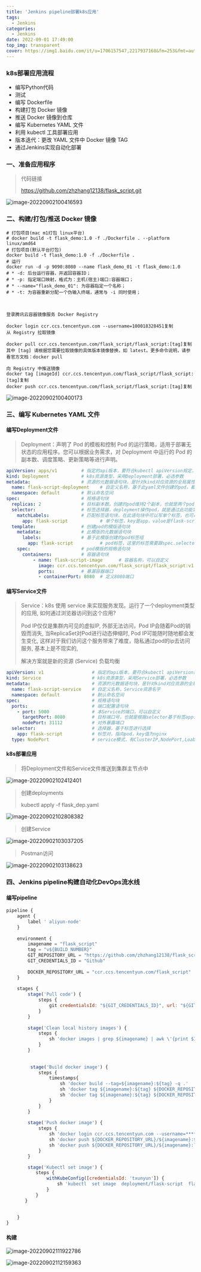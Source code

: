```yaml
---
title: 'Jenkins pipeline部署k8s应用'
tags:
  - Jenkins
categories:
  - Jenkins
date: 2022-09-01 17:49:00
top_img: transparent
cover: https://img1.baidu.com/it/u=1706157547,2217937168&fm=253&fmt=auto&app=138&f=JPG?w=889&h=500
---
```


### k8s部署应用流程

*  编写Python代码
* 测试
* 编写 Dockerfile
* 构建打包 Docker 镜像
* 推送 Docker 镜像到仓库
* 编写 Kubernetes YAML 文件
* 利用 kubectl 工具部署应用
* 版本迭代：更改 YAML 文件中 Docker 镜像 TAG
* 通过Jenkins实现自动化部署

### 一、准备应用程序

> 代码链接
>
> https://github.com/zhzhang12138/flask_script.git

![image-20220902100416593](https://picture-typora-bucket.oss-cn-shanghai.aliyuncs.com/typora/image-20220902100416593.png)

### 二、构建/打包/推送 Docker 镜像

```
# 打包项目(mac m1打包 linux平台)
# docker build -t flask_demo:1.0 -f ./Dockerfile . --platform linux/amd64
# 打包项目(默认平台打包)
docker build -t flask_demo:1.0 -f ./Dockerfile .
# 运行
docker run -d -p 9090:8080 --name flask_demo_01 -t flask_demo:1.0
# * -d: 后台运行容器，并返回容器ID；
# * -p: 指定端口映射，格式为：主机(宿主)端口:容器端口；
# * --name="flask_demo_01": 为容器指定一个名称；
# * -t: 为容器重新分配一个伪输入终端，通常与 -i 同时使用；



登录腾讯云容器镜像服务 Docker Registry

docker login ccr.ccs.tencentyun.com --username=100018328451复制
从 Registry 拉取镜像

docker pull ccr.ccs.tencentyun.com/flask_script/flask_script:[tag]复制
其中 [tag] 请根据您需要拉取镜像的具体版本镜像替换，如 latest。更多命令说明，请参看官方文档：docker pull

向 Registry 中推送镜像
docker tag [imageId] ccr.ccs.tencentyun.com/flask_script/flask_script:[tag]复制
docker push ccr.ccs.tencentyun.com/flask_script/flask_script:[tag]复制

```

![image-20220902100400173](https://picture-typora-bucket.oss-cn-shanghai.aliyuncs.com/typora/image-20220902100400173.png)

### 三、编写 Kubernetes YAML 文件

#### 编写Deployment文件

> Deployment：声明了 Pod 的模板和控制 Pod 的运行策略，适用于部署无状态的应用程序。您可以根据业务需求，对 Deployment 中运行的 Pod 的副本数、调度策略、更新策略等进行声明。

```yaml
apiVersion: apps/v1         # 指定的api版本，要符合kubectl apiVersion规定，v1是稳定版，必选参数
kind: Deployment            # k8s资源类型，采用Deployment部署，必选参数
metadata:                   # 资源的元数据语句块，是针对kind对应资源的全局属性，必选参数
  name: flask-script-deployment    # 自定义名称，基于此yaml文件创建的pod，都带有此处名称的前缀
  namespace: default        # 默认命名空间
spec:                       # 规格语句块
  replicas: 2               # 目标副本数，创建的pod维持2个副本，也就是两个pod
  selector:                 # 标签选择器，deployment操作pod，就是通过此功能实现的
    matchLabels:            # 匹配标签语句块，在此语句块中可以写单个标签，也可以写标签集合
      app: flask-script            # 单个标签，key是app，value是flask-script
  template:                 # 创建pod的模版语句块
    metadata:               # 此模版的元数据语句块
      labels:               # 基于此模版创建的pod标签组
        app: flask-script          # pod标签，这里的标签需要跟spec.selector.matchLabels中的标签保持一致
    spec:                   # pod模版的规格语句块
      containers:           # 容器语句块
          - name: flask-script-image      # 容器名称，可以自定义
            image: ccr.ccs.tencentyun.com/flask_script/flask_script:v1  # 容器镜像地址
            ports:          # 暴漏容器端口
            - containerPort: 8080  # 定义8080端口


```

#### 编写Service文件

> Service：k8s 使用 service 来实现服务发现。运行了一个deployment类型的应用, 如何通过浏览器访问到这个应用?
>
> Pod IP仅仅是集群内可见的虚拟IP, 外部无法访问，Pod IP会随着Pod的销毁而消失, 当ReplicaSet对Pod进行动态伸缩时, Pod IP可能随时随地都会发生变化, 这样对于我们访问这个服务带来了难度，隐私通过pod的ip去访问服务, 基本上是不现实的,
>
> 解决方案就是新的资源 (Service) 负载均衡

```yaml
apiVersion: v1                  # 指定的api版本，要符合kubectl apiVersion规定，v1是稳定版，必选参数
kind: Service                   # k8s资源类型，采用Service部署，必选参数
metadata:                       # 资源的元数据语句块，是针对kind对应资源的全局属性，必选参数
  name: flask-script-service    # 自定义名称，Service资源名字
  namespace: default            # 默认命名空间
spec:                           # 规格语句块
  ports:                        # 端口配置语句块
    - port: 5000                # 本Service的端口，可以自定义
      targetPort: 8080          # 目标端口号，也就是根据selector基于标签app: nginx选中的pod里容器的端口
      nodePort: 31112           # 对外暴露端口
  selector:                     # 选择器，基于标签进行选择
    app: flask-script           # 标签对，指向pod，key值为nginx
  type: NodePort                # service模式，有ClusterIP,NodePort,Loabalancer等
```

#### k8s部署应用

> 将Deployment文件和Service文件推送到集群主节点中

![image-20220902102412401](https://picture-typora-bucket.oss-cn-shanghai.aliyuncs.com/typora/image-20220902102412401.png)

> 创建deployments
>
> kubectl apply -f  flask_dep.yaml

![image-20220902102808382](https://picture-typora-bucket.oss-cn-shanghai.aliyuncs.com/typora/image-20220902102808382.png)

> 创建Service

![image-20220902103037205](https://picture-typora-bucket.oss-cn-shanghai.aliyuncs.com/typora/image-20220902103037205.png)

> Postman访问

![image-20220902103138623](https://picture-typora-bucket.oss-cn-shanghai.aliyuncs.com/typora/image-20220902103138623.png)

### 四、Jenkins pipeline构建自动化DevOps流水线

#### 编写pipeline

```javascript
pipeline {
    agent {
        label '	aliyun-node'
    }
    
    environment {
        imagename = "flask_script"
        tag = "v${BUILD_NUMBER}"
        GIT_REPOSITORY_URL = "https://github.com/zhzhang12138/flask_script.git"
        GIT_CREDENTIALS_ID = "Github"
         
        DOCKER_REPOSITORY_URL = "ccr.ccs.tencentyun.com/flask_script"       
    }
    
    stages {
        stage('Pull code') {
            steps {
                git credentialsId: "${GIT_CREDENTIALS_ID}", url: "${GIT_REPOSITORY_URL}"
            }
        }
        
        stage('Clean local history images') {
            steps {
                sh 'docker images | grep ${imagename} | awk \'{print $1":"$2}\' | xargs docker rmi || echo "DONE"'
            }
        }
        
        
         stage('Build docker image') {
            steps {
                timestamps{
                    sh 'docker build --tag=${imagename}:${tag} -q .'
                    sh 'docker tag ${imagename}:${tag} ${DOCKER_REPOSITORY_URL}/${imagename}:${tag}'
                    sh 'docker tag ${imagename}:${tag} ${DOCKER_REPOSITORY_URL}/${imagename}:latest'
                }
            }
        }
        
        stage('Push docker image') {
            steps {
                sh 'docker login ccr.ccs.tencentyun.com --username=****** --password=******'
                sh 'docker push ${DOCKER_REPOSITORY_URL}/${imagename}:${tag}'
                sh 'docker push ${DOCKER_REPOSITORY_URL}/${imagename}:latest'
            }
        }

        stage('Kubectl set image') {
           steps {
               withKubeConfig([credentialsId: 'txunyun']) {
                   sh 'kubectl  set image  deployment/flask-script  flask-script-image=ccr.ccs.tencentyun.com/flask_script/flask_script:${tag}'
               }
           }
       }
        
        
    }
}
```

#### 构建

![image-20220902111922786](https://picture-typora-bucket.oss-cn-shanghai.aliyuncs.com/typora/image-20220902111922786.png)



![image-20220902112159363](https://picture-typora-bucket.oss-cn-shanghai.aliyuncs.com/typora/image-20220902112159363.png)











